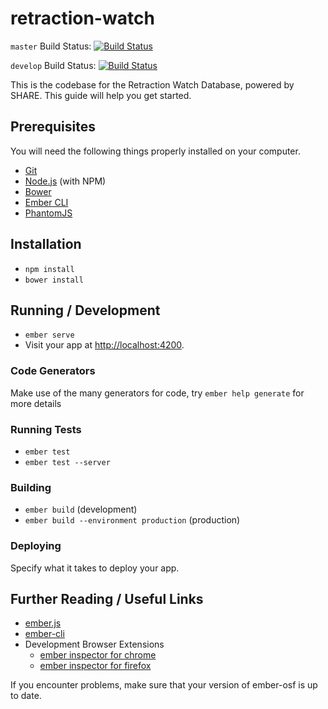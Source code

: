 # retraction-watch

`master` Build Status: [![Build Status](https://travis-ci.org/CenterForOpenScience/retraction-watch.svg?branch=master)](https://travis-ci.org/CenterForOpenScience/retraction-watch)

`develop` Build Status: [![Build Status](https://travis-ci.org/CenterForOpenScience/retraction-watch.svg?branch=develop)](https://travis-ci.org/CenterForOpenScience/retraction-watch)

This is the codebase for the Retraction Watch Database, powered by SHARE.
This guide will help you get started.

## Prerequisites

You will need the following things properly installed on your computer.

* [Git](http://git-scm.com/)
* [Node.js](http://nodejs.org/) (with NPM)
* [Bower](http://bower.io/)
* [Ember CLI](http://ember-cli.com/)
* [PhantomJS](http://phantomjs.org/)

## Installation
* `npm install`
* `bower install`

## Running / Development

* `ember serve`
* Visit your app at [http://localhost:4200](http://localhost:4200).

### Code Generators

Make use of the many generators for code, try `ember help generate` for more details

### Running Tests

* `ember test`
* `ember test --server`

### Building

* `ember build` (development)
* `ember build --environment production` (production)

### Deploying

Specify what it takes to deploy your app.

## Further Reading / Useful Links

* [ember.js](http://emberjs.com/)
* [ember-cli](http://ember-cli.com/)
* Development Browser Extensions
  * [ember inspector for chrome](https://chrome.google.com/webstore/detail/ember-inspector/bmdblncegkenkacieihfhpjfppoconhi)
  * [ember inspector for firefox](https://addons.mozilla.org/en-US/firefox/addon/ember-inspector/)



If you encounter problems, make sure that your version of ember-osf is up to date. 
